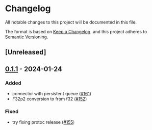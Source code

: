# Changelog
All notable changes to this project will be documented in this file.

The format is based on [Keep a Changelog](https://keepachangelog.com/en/1.0.0/),
and this project adheres to [Semantic Versioning](https://semver.org/spec/v2.0.0.html).

## [Unreleased]

## [0.1.1](https://github.com/8xFF/atm0s-media-server/compare/atm0s-media-server-protocol-v0.1.0...atm0s-media-server-protocol-v0.1.1) - 2024-01-24

### Added
- connector with persistent queue  ([#161](https://github.com/8xFF/atm0s-media-server/pull/161))
- F32p2 conversion to from f32 ([#152](https://github.com/8xFF/atm0s-media-server/pull/152))

### Fixed
- try fixing protoc release ([#155](https://github.com/8xFF/atm0s-media-server/pull/155))
